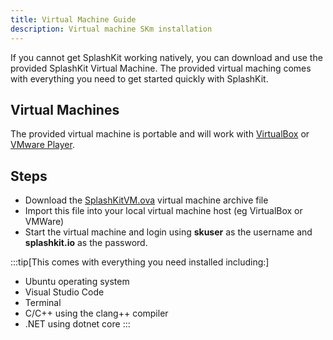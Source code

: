 ```yaml
---
title: Virtual Machine Guide
description: Virtual machine SKm installation
---
```


If you cannot get SplashKit working natively, you can download and use the provided SplashKit Virtual Machine. The provided virtual maching comes with everything you need to get started quickly with SplashKit.
## Virtual Machines
The provided virtual machine is portable and will work with [VirtualBox](https://www.virtualbox.org) or [VMware Player](https://www.vmware.com/products/workstation-player.html).

## Steps
- Download the [SplashKitVM.ova](https://cloudstor.aarnet.edu.au/plus/s/FoPe0AXgbw1Dib9) virtual machine archive file
- Import this file into your local virtual machine host (eg VirtualBox or VMWare)
- Start the virtual machine and login using **skuser** as the username and **splashkit.io** as the password.

:::tip[This comes with everything you need installed including:]

- Ubuntu operating system
- Visual Studio Code
- Terminal
- C/C++ using the clang++ compiler
- .NET using dotnet core
:::